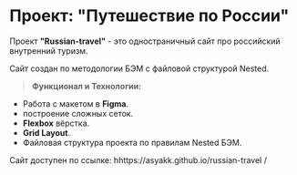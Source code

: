 # Проект: "Путешествие по России"

Проект **"Russian-travel"** - это одностраничный сайт про российский внутренний туризм.

Сайт создан по методологии БЭМ с файловой структурой Nested.

> **Функционал и Технологии:**
- Работа с макетом в **Figma**.
- построение сложных сеток.
- **Flexbox** вёрстка.
- **Grid Layout**.
- Файловая структура проекта по правилам Nested БЭМ.

Сайт доступен по ссылке: hhttps://asyakk.github.io/russian-travel /
